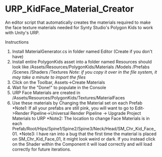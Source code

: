 # URP_KidFace_Material_Creator
 An editor script that automatically creates the materials required to make the face texture materials needed for Synty Studio's Polygon Kids to work with Unity's URP.
 

Instructions
1) Install MaterialGenerator.cs in folder named Editor (Create if you don't have)
2) Install entire PolygonKids asset into a folder named Resources  should look like
   /Assets/Resources/PolygonKids/Materials
                                /Models
                                /Prefabs
                                /Scenes
                                /Shaders
                                /Textures
  *Note: if you copy it over in the file system, it may take a minute to import the files*
3) Click on the Toolbar, Assets->Create Materials
4) Wait for the "Done!" to populate in the Console
5) URP Face Materials are created in /Assets/Resources/PolygonKids/Textures/MaterialFaces
6) Use these materials by Changing the Material set on each Prefab
    *Note1: If all your prefabs are still pink, you will want to go to Edit->Render Pipeline->Universal Render Pipeline -> Upgrade Project Materials to URP
    *Note2: The location to change Face Materials is in each Prefab/Root/Hips/Spine1/Spine2/Spine3/Neck/Head/SM_Chr_Kid_Face_01.
    *Note3: I have ran into a bug that the first time the material is placed on SM_Chr_Kid_Face_01, it might look weird or dark.  If you instead click on the Shader within the Component it will load correctly and will load correctly for future iterations.
